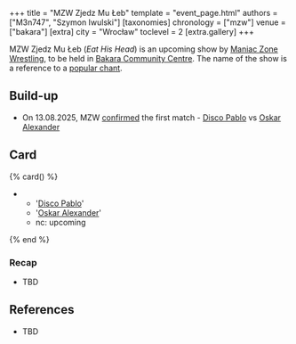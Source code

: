+++
title = "MZW Zjedz Mu Łeb"
template = "event_page.html"
authors = ["M3n747", "Szymon Iwulski"]
[taxonomies]
chronology = ["mzw"]
venue = ["bakara"]
[extra]
city = "Wrocław"
toclevel = 2
[extra.gallery]
+++

MZW Zjedz Mu Łeb (_Eat His Head_) is an upcoming show by [Maniac Zone Wrestling](@/o/mzw.md), to be held in [Bakara Community Centre](@/v/bakara.md). The name of the show is a reference to a [popular chant](@/a/polish-wrestling-chants.md#calls-to-action).

## Build-up

* On 13.08.2025, MZW [confirmed](https://www.facebook.com/photo/?fbid=1181863580638697&set=a.548442050647523) the first match - [Disco Pablo](@/w/disco-pablo.md)  vs [Oskar Alexander](@/w/oskar-alexander.md)

## Card

{% card() %}

- - '[Disco Pablo](@/w/disco-pablo.md)'
  - '[Oskar Alexander](@/w/oskar-alexander.md)'
  - nc: upcoming

{% end %}

### Recap

* TBD

## References

* TBD
